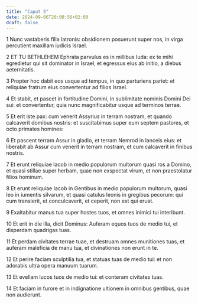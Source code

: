 ```yaml
---
title: "Caput 5"
date: 2024-09-06T20:00:56+02:00
draft: false
---
```



1 Nunc vastaberis filia latronis: obsidionem posuerunt super nos, in virga percutient maxillam iudicis Israel.

2 ET TU BETHLEHEM Ephrata parvulus es in millibus Iuda: ex te mihi egredietur qui sit dominator in Israel, et egressus eius ab initio, a diebus aeternitatis.

3 Propter hoc dabit eos usque ad tempus, in quo parturiens pariet: et reliquiae fratrum eius convertentur ad filios Israel.

4 Et stabit, et pascet in fortitudine Domini, in sublimitate nominis Domini Dei sui: et convertentur, quia nunc magnificabitur usque ad terminos terrae.

5 Et erit iste pax: cum venerit Assyrius in terram nostram, et quando calcaverit domibus nostris: et suscitabimus super eum septem pastores, et octo primates homines:

6 Et pascent terram Assur in gladio, et terram Nemrod in lanceis eius: et liberabit ab Assur cum venerit in terram nostram, et cum calcaverit in finibus nostris.

7 Et erunt reliquiae Iacob in medio populorum multorum quasi ros a Domino, et quasi stillae super herbam, quae non exspectat virum, et non praestolatur filios hominum.

8 Et erunt reliquiae Iacob in Gentibus in medio populorum multorum, quasi leo in iumentis silvarum, et quasi catulus leonis in gregibus pecorum: qui cum transierit, et conculcaverit, et ceperit, non est qui eruat.

9 Exaltabitur manus tua super hostes tuos, et omnes inimici tui interibunt.

10 Et erit in die illa, dicit Dominus: Auferam equos tuos de medio tui, et disperdam quadrigas tuas.

11 Et perdam civitates terrae tuae, et destruam omnes munitiones tuas, et auferam maleficia de manu tua, et divinationes non erunt in te.

12 Et perire faciam sculptilia tua, et statuas tuas de medio tui: et non adorabis ultra opera manuum tuarum.

13 Et evellam lucos tuos de medio tui: et conteram civitates tuas.

14 Et faciam in furore et in indignatione ultionem in omnibus gentibus, quae non audierunt.

